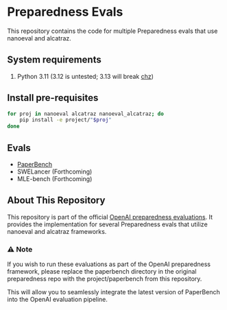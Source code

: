# Preparedness Evals

This repository contains the code for multiple Preparedness evals that use nanoeval and alcatraz.

## System requirements

1. Python 3.11 (3.12 is untested; 3.13 will break [chz](https://github.com/openai/chz))

## Install pre-requisites

```bash
for proj in nanoeval alcatraz nanoeval_alcatraz; do
    pip install -e project/"$proj"
done
```

## Evals

- [PaperBench](./project/paperbench/README.md)
- SWELancer (Forthcoming)
- MLE-bench (Forthcoming)

## About This Repository
This repository is part of the official [OpenAI preparedness evaluations](https://github.com/openai/preparedness/tree/main).
It provides the implementation for several Preparedness evals that utilize nanoeval and alcatraz frameworks.

### ⚠️ Note
If you wish to run these evaluations as part of the OpenAI preparedness framework,
please replace the paperbench directory in the original preparedness repo with the project/paperbench from this repository.

This will allow you to seamlessly integrate the latest version of PaperBench into the OpenAI evaluation pipeline.
